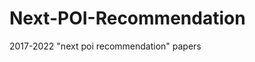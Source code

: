 # Next-POI-Recommendation
2017-2022 "next poi recommendation" papers
<!-- 
## AAAI
### 2019
#### Where to Go Next: A Spatio-Temporal Gated Network for Next POI Recommendation
### 2020
#### Where to Go Next: Modeling Long- and Short-Term User Preferences for Point-of-Interest Recommendation
#### An Attentional Recurrent Neural Network for Personalized Next Location Recommendation
## CIKM
### 2019
#### Long- and Short-term Preference Learning for Next POI Recommendation
### 2020
#### STP-UDGAT: Spatial-Temporal-Preference User Dimensional Graph Attention Network for Next POI Recommendation
## CoRR
### 2017
#### NEXT: A Neural Network Framework for Next POI Recommendation
### 2018
#### Personalized Next Point-of-Interest Recommendation via Latent Behavior Patterns Inference
#### Where to Go Next: A Spatio-temporal LSTM model for Next POI Recommendation
### 2020
#### SANST: A Self-Attentive Network for Next Point-of-Interest Recommendation
### 2021
#### CANS-Net: Context-Aware Non-Successive Modeling Network for Next Point-of-Interest Recommendation
#### LightMove: A Lightweight Next-POI Recommendation for Taxicab Rooftop Advertising
## ICDM
### 2018
#### Next Point-of-Interest Recommendation with Temporal and Multi-level Context Attention
## IJCAI
### 2017
#### Category-aware Next Point-of-Interest Recommendation via Listwise Bayesian Personalized Ranking
### 2020
#### Discovering Subsequence Patterns for Next POI Recommendation
#### An Interactive Multi-Task Learning Framework for Next POI Recommendation with Uncertain Check-ins
### 2021
#### MFNP: A Meta-optimized Model for Few-shot Next POI Recommendation
#### Discovering Collaborative Signals for Next POI Recommendation with Iterative Seq2Graph Augmentation
## SIGIR
### 2020
#### HME: A Hyperbolic Metric Embedding Approach for Next-POI Recommendation
## SIGKDD
### 2021
#### Curriculum Meta-Learning for Next POI Recommendation
## TOIS
### 2019
#### Next and Next New POI Recommendation via Latent Behavior Pattern Inference
### 2021
#### Sequential-knowledge-aware Next POI Recommendation: A Meta-learning Approach
## WWW
### 2019
#### R2SIGTP: a Novel Real-Time Recommendation System with Integration of Geography and Temporal Preference for Next Point-of-Interest
### 2020
#### Next Point-of-Interest Recommendation on Resource-Constrained Mobile Devices
#### A Category-Aware Deep Model for Successive POI Recommendation on Sparse Check-in Data
### 2021
#### STAN: Spatio-Temporal Attention Network for Next Location Recommendation
#### HOPE:ahybriddeepneuralmodelforout-of-town next POI recommendation
-->

